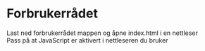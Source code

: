 # Forbrukerrådet
Last ned forbrukerrådet mappen og åpne index.html i en nettleser <br>
Pass på at JavaScript er aktivert i nettleseren du bruker
